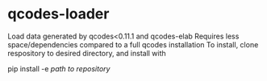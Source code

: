 # qcodes-loader
Load data generated by qcodes&lt;0.11.1 and qcodes-elab
Requires less space/dependencies compared to a full qcodes installation
To install, clone respository to desired directory, and install with

pip install -e *path to repository*
